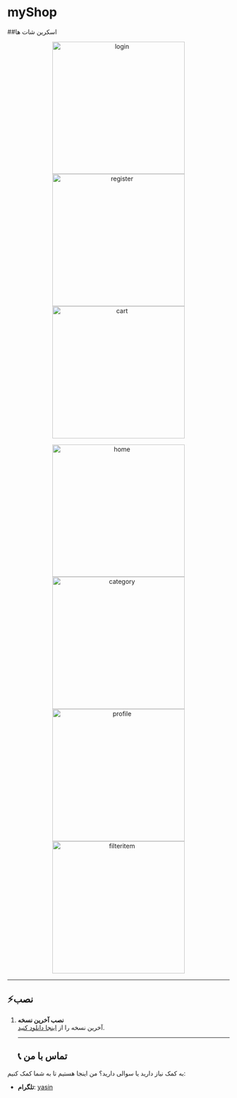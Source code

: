 # myShop
##اسکرین شات ها

<p align="center">
  <img src="./assets/images/login_page.png" alt="login" width="300" />  
  <img src="./assets/images/register_page.png" alt="register" width="300" />
  <img src="./assets/images/cart_page.png" alt="cart" width="300" />
</p>

<p align="center">
  <img src="./assets/images/home_page.png" alt="home" width="300" />  
  <img src="./assets/images/category_page.png" alt="category" width="300" />
  <img src="./assets/images/profile_page.png" alt="profile" width="300" />
  <img src="./assets/images/filteritem_page.png" alt="filteritem" width="300" />
</p>

---

## ⚡نصب
1. **نصب آخرین نسخه**  
   آخرین نسخه را از [اینجا دانلود کنید](https://github.com/FarzinNs83/NetShift/releases/download/V.1.0.3/NetShift.exe).

   ---
   ## 📞 تماس با من

به کمک نیاز دارید یا سوالی دارید؟ من اینجا هستیم تا به شما کمک کنیم:

- **تلگرام**: [yasin](https://t.me/yasinid)

